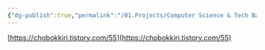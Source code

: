 ```yaml
---
{"dg-publish":true,"permalink":"/01.Projects/Computer Science & Tech Basic/Python DS Dataframe Sql 비교/","tags":["dev","python","ds"],"noteIcon":""}
---
```



[https://chobokkiri.tistory.com/55](https://chobokkiri.tistory.com/55)